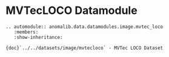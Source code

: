 # MVTecLOCO Datamodule

```{eval-rst}
.. automodule:: anomalib.data.datamodules.image.mvtec_loco
   :members:
   :show-inheritance:
```

```{seealso}
{doc}`../../datasets/image/mvtecloco` - MVTec LOCO Dataset
```
